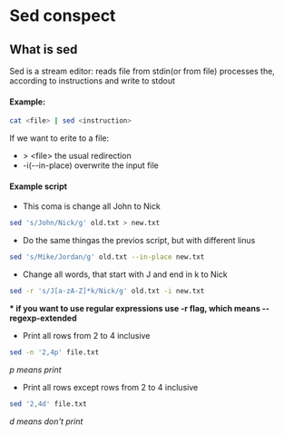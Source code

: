 # Sed conspect

## What is sed
Sed is a stream editor: reads file from stdin(or from file) processes the, according to instructions and write to stdout

#### Example:
``` bash
cat <file> | sed <instruction>
```

If we want to erite to a file:
- \> \<file\> the usual redirection
- -i(--in-place) overwrite the input file

#### Example script

* This coma is change all John to Nick
``` bash
sed 's/John/Nick/g' old.txt > new.txt
```

* Do the same thingas the previos script, but with different linus
``` bash
sed 's/Mike/Jordan/g' old.txt --in-place new.txt
```

* Change all words, that start with J and end in k to Nick
```bash
sed -r 's/J[a-zA-Z]*k/Nick/g' old.txt -i new.txt
```
__\* if you want to use regular expressions use -r flag, which means --regexp-extended__

* Print all rows from 2 to 4 inclusive
```bash
sed -n '2,4p' file.txt
```
_p means print_

* Print all rows except rows from 2 to 4 inclusive
``` bash
sed '2,4d' file.txt
```
_d means don't print_